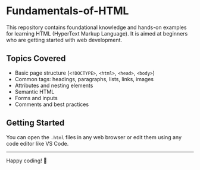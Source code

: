 # Fundamentals-of-HTML
This repository contains foundational knowledge and hands-on examples for learning HTML (HyperText Markup Language). It is aimed at beginners who are getting started with web development.

## Topics Covered
- Basic page structure (`<!DOCTYPE>`, `<html>`, `<head>`, `<body>`)
- Common tags: headings, paragraphs, lists, links, images
- Attributes and nesting elements
- Semantic HTML
- Forms and inputs
- Comments and best practices

## Getting Started
You can open the `.html` files in any web browser or edit them using any code editor like VS Code.

---

Happy coding! 🚀
